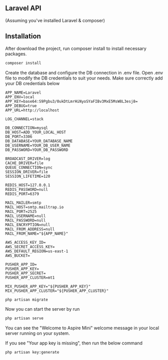 ## Laravel API 

(Assuming you've installed Laravel & composer)

## Installation

After download the project, run composer install to install necessary packages.
```bash
composer install
```

Create the database and configure the DB connection in .env file. Open .env file to modify the DB credentials to suit your needs. Make sure correctly add your DB credentials below

```
APP_NAME=Laravel
APP_ENV=local
APP_KEY=base64:S9Pgbu3/0ukDtLmrHiNyoSYaFIBv3MxE5MsW8L3esj8=
APP_DEBUG=true
APP_URL=http://localhost

LOG_CHANNEL=stack

DB_CONNECTION=mysql
DB_HOST=ADD_YOUR_LOCAL_HOST
DB_PORT=3306
DB_DATABASE=YOUR_DATABASE_NAME
DB_USERNAME=YOUR_DB_USER_NAME
DB_PASSWORD=YOUR_DB_PASSWORD

BROADCAST_DRIVER=log
CACHE_DRIVER=file
QUEUE_CONNECTION=sync
SESSION_DRIVER=file
SESSION_LIFETIME=120

REDIS_HOST=127.0.0.1
REDIS_PASSWORD=null
REDIS_PORT=6379

MAIL_MAILER=smtp
MAIL_HOST=smtp.mailtrap.io
MAIL_PORT=2525
MAIL_USERNAME=null
MAIL_PASSWORD=null
MAIL_ENCRYPTION=null
MAIL_FROM_ADDRESS=null
MAIL_FROM_NAME="${APP_NAME}"

AWS_ACCESS_KEY_ID=
AWS_SECRET_ACCESS_KEY=
AWS_DEFAULT_REGION=us-east-1
AWS_BUCKET=

PUSHER_APP_ID=
PUSHER_APP_KEY=
PUSHER_APP_SECRET=
PUSHER_APP_CLUSTER=mt1

MIX_PUSHER_APP_KEY="${PUSHER_APP_KEY}"
MIX_PUSHER_APP_CLUSTER="${PUSHER_APP_CLUSTER}"
```

```bash
php artisan migrate
```

Now you can start the server by run 
```bash
php artisan serve
```

You can see the "Welcome to Aspire Mini" welcome message in your local server running on your system.

If you see "Your app key is missing", then run the below command
```bash
php artisan key:generate
```
